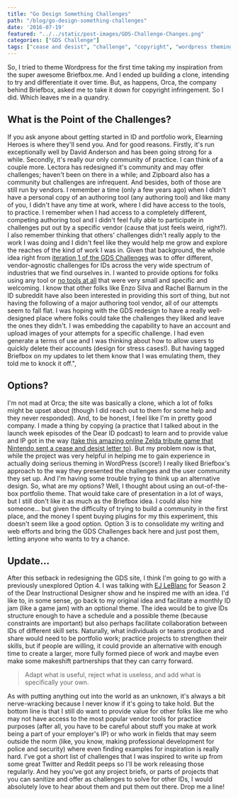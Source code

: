 ```yaml
---
title: "Go Design Something Challenges"
path: "/blog/go-design-something-challenges"
date: '2016-07-19'
featured: "../../static/post-images/GDS-Challenge-Changes.png"
categories: ["GDS Challenge"]
tags: ["cease and desist", "challenge", "copyright", "wordpress theming"]
---
```


So, I tried to theme Wordpress for the first time taking my inspiration from the super awesome Briefbox.me. And I ended up building a clone, intending to try and differentiate it over time. But, as happens, Orca, the company behind Briefbox, asked me to take it down for copyright infringement. So I did. Which leaves me in a quandry.

## What is the Point of the Challenges?

If you ask anyone about getting started in ID and portfolio work, Elearning Heroes is where they'll send you. And for good reasons. Firstly, it's run exceptionally well by David Anderson and has been going strong for a while. Secondly, it's really our only community of practice. I can think of a couple more. Lectora has redesigned it's community and may offer challenges; haven't been on there in a while; and Zipboard also has a community but challenges are infrequent. And besides, both of those are still run by vendors. I remember a time (only a few years ago) when I didn't have a personal copy of an authoring tool (any authoring tool) and like many of you, I didn't have any time at work, where I did have access to the tools, to practice. I remember when I had access to a completely different, competing authoring tool and I didn't feel fully able to participate in challenges put out by a specific vendor (cause that just feels weird, right?). I also remember thinking that others' challenges didn't really apply to the work I was doing and I didn't feel like they would help me grow and explore the reaches of the kind of work I was in. Given that background, the whole idea right from [iteration 1 of the GDS Challenges](/blog/less-talk-more-practice-instructional-design-communities-of-practice/) was to offer different, vendor-agnostic challenges for IDs across the very wide spectrum of industries that we find ourselves in. I wanted to provide options for folks using any tool or [no tools at all](/blog/seriously-though-the-answer-is-make-stuff/) that were very small and specific and welcoming. I know that other folks like Enzo Silva and Rachel Barnum in the ID subreddit have also been interested in providing this sort of thing, but not having the following of a major authoring tool vendor, all of our attempts seem to fall flat. I was hoping with the GDS redesign to have a really well-designed place where folks could take the challenges they liked and leave the ones they didn't. I was embedding the capability to have an account and upload images of your attempts for a specific challenge. I had even generate a terms of use and I was thinking about how to allow users to quickly delete their accounts (design for stress cases!). But having tagged Briefbox on my updates to let them know that I was emulating them, they told me to knock it off.",

## Options?

I'm not mad at Orca; the site was basically a clone, which a lot of folks might be upset about (though I did reach out to them for some help and they never responded). And, to be honest, I feel like I'm in pretty good company. I made a thing by copying (a practice that I talked about in the launch week episodes of the Dear ID podcast) to learn and to provide value and IP got in the way ([take this amazing online Zelda tribute game that Nintendo sent a cease and desist letter to](https://zelda30tribute.com/)). But my problem now is that, while the project was very helpful in helping me to gain experience in actually doing serious theming in WordPress (score!) I really liked Briefbox's approach to the way they presented the challenges and the user community they set up. And I'm having some trouble trying to think up an alternative design. So, what are my options? Well, I thought about using an out-of-the-box portfolio theme. That would take care of presentation in a lot of ways, but I still don't like it as much as the Briefbox idea. I could also hire someone... but given the difficulty of trying to build a community in the first place, and the money I spent buying plugins for my this experiment, this doesn't seem like a good option. Option 3 is to consolidate my writing and web efforts and bring the GDS Challenges back here and just post them, letting anyone who wants to try a chance.

## Update...

After this setback in redesigning the GDS site, I think I'm going to go with a previously unexplored Option 4. I was talking with [EJ LeBlanc](http://ejleblanc.com/) for Season 2 of the Dear Instructional Designer show and he inspired me with an idea. I'd like to, in some sense, go back to my original idea and facilitate a monthly ID jam (like a game jam) with an optional theme. The idea would be to give IDs structure enough to have a schedule and a possible theme (because constraints are important) but also perhaps facilitate collaboration between IDs of different skill sets. Naturally, what individuals or teams produce and share would need to be portfolio work; practice projects to strengthen their skills, but if people are willing, it could provide an alternative with enough time to create a larger, more fully formed piece of work and maybe even make some makeshift partnerships that they can carry forward.

> Adapt what is useful, reject what is useless, and add what is specifically your own.

As with putting anything out into the world as an unknown, it's always a bit nerve-wracking because I never know if it's going to take hold. But the bottom line is that I still do want to provide value for other folks like me who may not have access to the most popular vendor tools for practice purposes (after all, you have to be careful about stuff you make at work being a part of your employer's IP) or who work in fields that may seem outside the norm (like, you know, making professional development for police and security) where even finding examples for inspiration is really hard. I've got a short list of challenges that I was inspired to write up from some great Twitter and Reddit peeps so I'll be work releasing those regularly. And hey you've got any project briefs, or parts of projects that you can sanitize and offer as challenges to solve for other IDs, I would absolutely love to hear about them and put them out there. Drop me a line!
